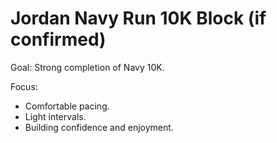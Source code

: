 # Jordan Navy Run 10K Block (if confirmed)

Goal: Strong completion of Navy 10K.

Focus:
- Comfortable pacing.
- Light intervals.
- Building confidence and enjoyment.

